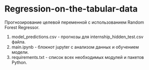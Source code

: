 # Regression-on-the-tabular-data
Прогнозирование целевой переменной с использованием Random Forest Regressor.
1. model_predictions.csv - прогнозы для internship_hidden_test.csv файла.
2. main.ipynb - блокнот jupyter с анализом данных и обучением модели.
3. requirements.txt - список всех необходимых модулей и пакетов Python.

